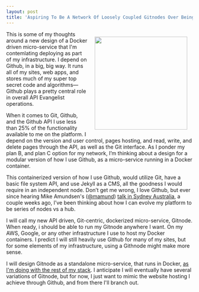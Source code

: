 ```yaml
---
layout: post
title: 'Aspiring To Be A Network Of Loosely Coupled Gitnodes Over Being An Organization of Github Repos'
---
```

<p><img style="padding: 15px;" src="https://s3.amazonaws.com/kinlane-productions/bw-icons/bw-git.png" alt="" width="250" align="right" /></p>
<p>This is some of my thoughts around a new design of a Docker driven micro-service that I'm contemlating deploying as part of my infrastructure. I depend on Github, in a big, big way. It runs all of my sites, web apps, and stores much of my super top secret code and algorithms&mdash;Github plays a pretty central role in overall API Evangelist operations.</p>
<p>When it comes to Git, Github, and the Github API I use less than 25% of the functionality available to me on the platform. I depend on the version and user control, pages hosting, and read, write, and delete pages through the API, as well as the Git interface.  As I ponder my plan B, and plan C option for my network, I&rsquo;m thinking about a design for a modular version of how I use Github, as a micro-service running in a Docker container.</p>
<p>This containerized version of how I use Github, would utilize Git, have a basic file system API, and use Jekyll as a CMS, all the goodness I would require in an independent node. Don&rsquo;t get me wrong, I love Github, but ever since hearing Mike Amundsen's (<a href="https://twitter.com/mamund">@mamund</a>) <a href="http://mce_host/admin/blog/SlideShare slideshare Upload  Hd-icn Login Signup  Home  Leadership  Technology  Education  Marketing  Design  More Topics Learn more Liberating the API Economy with Scale-Free Networks - Mike Amundsen, Director of API Architecture, API Academy @ APIdays Sydney    1 of 130    Liberating the API Economy with Scale-Free Networks - Mike Amundsen, Director of API Architecture, API Academy @ APIdays Sydney 69 views  CA API Management CA API Management (180 SlideShares)  Follow  5   0   0   0 Published on Feb 12, 2015  Liberating the API Economy with Scale-Free Networks &hellip;   Published in Technology   0 Comments  1 Like  Statistics  Notes   Post Be the first to comment   Transcript 1. Liberating the API Economy with Scale-Free Networks Mike Amundsen CA Technologies @mamund 2. I come as a messenger&hellip; 3. &hellip; and the news is not so good&hellip; 4. SCALE-POCALYPSE! 5. Wait, I&rsquo;m getting ahead of myself&hellip; 6. 1998 7. East Lansing, Michigan, USA 8. East Lansing, Michigan, USA 1973 9. Stanford, California, USA 10. Stanford, California, USA 1994 11. &ldquo;Jerry&rsquo;s Guide to the World Wide Web&rdquo; 12. Stanford, California, USA 1998 13. ">talk in Sydney Australia</a>, a couple weeks ago, I&rsquo;ve been thinking about how I can evolve my platform to be series of nodes vs a hub.</p>
<p>I will call my new API driven, Git-centric, dockerized micro-service, Gitnode. When ready, i should be able to run my Gitnode anywhere I want. On my AWS, Google, or any other infrastructure I use to host my Docker containers. I predict I will still heavily use Github for many of my sites, but for some elements of my infrastructure, using a Githnode might make more sense.</p>
<p>I will design Gitnode as a standalone micro-service, that runs in Docker, <a href="https://kin-lane.github.io/master/">as I'm doing with the rest of my stack</a>. I anticipate I will eventually have several variations of Gitnode, but for now, I just want to mimic the website hosting I achieve through Github, and from there I'll branch out.</p>